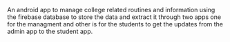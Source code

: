 An android app to manage college related routines and information using the firebase database to store the data and extract it through two apps one for the managment and other is for the 
students to get the updates from the admin app to the student app.
